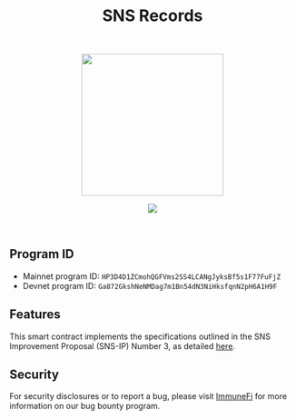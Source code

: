 <h1 align="center">SNS Records</h1>
<br />
<p align="center">

<p align="center">
<img width="250" src="https://bafybeigmoph2jbhw4hjbqqgfj453tenw25g5je6ps35tftfe4tyil2k2re.ipfs.dweb.link/"/>
</p>

<p align="center">
<a href="https://twitter.com/bonfida">
<img src="https://img.shields.io/twitter/url?label=Bonfida&style=social&url=https%3A%2F%2Ftwitter.com%2Fbonfida">
</a>
</p>
<br />

## Program ID

- Mainnet program ID: `HP3D4D1ZCmohQGFVms2SS4LCANgJyksBf5s1F77FuFjZ`
- Devnet program ID: `Ga872GkshNeNMDag7m1Bn54dN3NiHksfqnN2pH6A1H9F`

## Features

This smart contract implements the specifications outlined in the SNS Improvement Proposal (SNS-IP) Number 3, as detailed [here](https://github.com/Bonfida/sns-ip/blob/master/proposals/sns-ip-3.md).

## Security

For security disclosures or to report a bug, please visit [ImmuneFi](https://immunefi.com/bounty/bonfida/) for more information on our bug bounty program.
